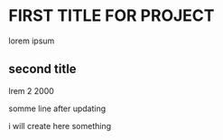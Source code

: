 # FIRST TITLE FOR PROJECT
lorem ipsum 

## second title

lrem 2 2000

somme line after updating

i will create here something 